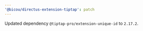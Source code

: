 ```yaml
---
'@bicou/directus-extension-tiptap': patch
---
```


Updated dependency `@tiptap-pro/extension-unique-id` to `2.17.2`.
